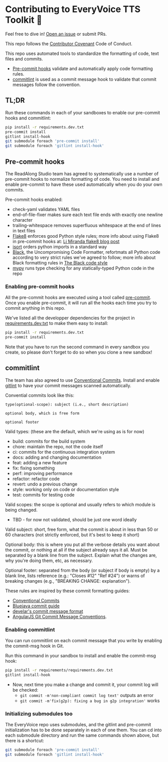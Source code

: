 # Contributing to EveryVoice TTS Toolkit 💬

Feel free to dive in! [Open an issue](https://github.com/roedoejet/EveryVoice/issues/new) or submit PRs.

This repo follows the [Contributor Covenant](http://contributor-covenant.org/version/1/3/0/) Code of Conduct.

This repo uses automated tools to standardize the formatting of code, text files and
commits.
 - [Pre-commit hooks](#pre-commit-hooks) validate and automatically apply code
   formatting rules.
 - [commitlint](#commitlint) is used as a commit message hook to validate that
   commit messages follow the convention.

## TL;DR

Run these commands in each of your sandboxes to enable our pre-commit hooks and commitlint:

```sh
pip install -r requirements.dev.txt
pre-commit install
gitlint install-hook
git submodule foreach 'pre-commit install'
git submodule foreach 'gitlint install-hook'
```

## Pre-commit hooks

The ReadAlong Studio team has agreed to systematically use a number of pre-commit hooks to
normalize formatting of code. You need to install and enable pre-commit to have these used
automatically when you do your own commits.

Pre-commit hooks enabled:
- check-yaml validates YAML files
- end-of-file-fixer makes sure each text file ends with exactly one newline character
- trailing-whitespace removes superfluous whitespace at the end of lines in text files
- [Flake8](https://flake8.pycqa.org/) enforces good Python style rules; more info about
  using Flake8 in pre-commit hooks at:
  [Lj Miranda flake8 blog post](https://ljvmiranda921.github.io/notebook/2018/06/21/precommits-using-black-and-flake8/)
- [isort](https://pycqa.github.io/isort/) orders python imports in a standard way
- [Black](https://github.com/psf/black), the Uncompromising Code Formatter, refortmats all
  Python code according to very strict rules we've agreed to follow; more info about Black
  formatting rules in
  [The Black code style](https://black.readthedocs.io/en/stable/the_black_code_style.html)
- [mypy](http://mypy-lang.org/) runs type checking for any statically-typed Python code in
  the repo

### Enabling pre-commit hooks

All the pre-commit hooks are executed using a tool called
[pre-commit](https://pre-commit.com/). Once you enable pre-commit, it will run all the
hooks each time you try to commit anything in this repo.

We've listed all the developper dependencies for the project in
[requirements.dev.txt](requirements.dev.txt) to make them easy to install:

```sh
pip install -r requirements.dev.txt
pre-commit install
```

Note that you have to run the second command in every sandbox you create, so please
don't forget to do so when you clone a new sandbox!

## commitlint

The team has also agreed to use [Conventional Commits](https://www.conventionalcommits.org/).
Install and enable [gitlint](https://jorisroovers.com/gitlint/) to have your
commit messages scanned automatically.

Convential commits look like this:

    type(optional-scope): subject (i.e., short description)

    optional body, which is free form

    optional footer

Valid types: (these are the default, which we're using as is for now)
 - build: commits for the build system
 - chore: maintain the repo, not the code itself
 - ci: commits for the continuous integration system
 - docs: adding and changing documentation
 - feat: adding a new feature
 - fix: fixing something
 - perf: improving performance
 - refactor: refactor code
 - revert: undo a previous change
 - style: working only on code or documentation style
 - test: commits for testing code

Valid scopes: the scope is optional and usually refers to which module is being changed.
 - TBD - for now not validated, should be just one word ideally

Valid subject: short, free form, what the commit is about in less than 50 or 60 characters
(not strictly enforced, but it's best to keep it short)

Optional body: this is where you put all the verbose details you want about the commit, or
nothing at all if the subject already says it all. Must be separated by a blank line from
the subject. Explain what the changes are, why you're doing them, etc, as necessary.

Optional footer: separated from the body (or subject if body is empty) by a blank line,
lists reference (e.g.: "Closes #12" "Ref #24") or warns of breaking changes (e.g.,
"BREAKING CHANGE: explanation").

These rules are inspired by these commit formatting guides:
 - [Conventional Commits](https://www.conventionalcommits.org/)
 - [Bluejava commit guide](https://github.com/bluejava/git-commit-guide)
 - [develar's commit message format](https://gist.github.com/develar/273e2eb938792cf5f86451fbac2bcd51)
 - [AngularJS Git Commit Message Conventions](https://docs.google.com/document/d/1QrDFcIiPjSLDn3EL15IJygNPiHORgU1_OOAqWjiDU5Y).

### Enabling commitlint

You can run commitlint on each commit message that you write by enabling the
commit-msg hook in Git.

Run this command in your sandbox to install and enable the commit-msg hook:

```sh
pip install -r requirements/requirements.dev.txt
gitlint install-hook
```

- Now, next time you make a change and commit it, your commit log will be checked:
  - `git commit -m'non-compliant commit log text'` outputs an error
  - `git commit -m'fix(g2p): fixing a bug in g2p integration'` works

### Initializing submodules too

The EveryVoice repo uses submodules, and the gitlint and pre-commit
initialization has to be done separately in each of one them. You can cd into
each submodule directory and run the same commands shown above, but there is a
shortcut:

```sh
git submodule foreach 'pre-commit install'
git submodule foreach 'gitlint install-hook'
```
